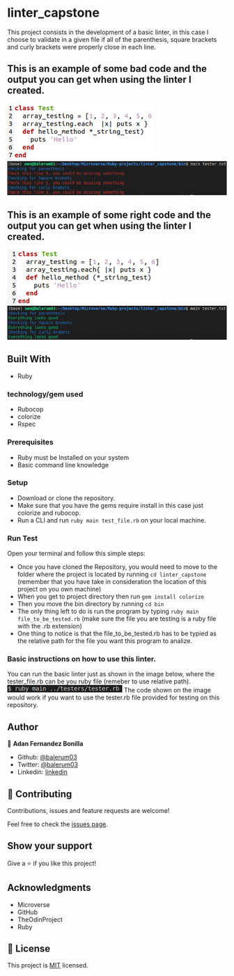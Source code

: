 # linter_capstone
This project consists in the development of a basic linter, in this case I choose to validate in a given file if all of the parenthesis, square brackets and curly brackets were properly close in each line.  

## This is an example of some bad code and the output you can get when using the linter I created.
![screenshot](media/bad_code.png)
![screenshot](media/result_badcode.png)

## This is an example of some right code and the output you can get when using the linter I created.
![screenshot](media/good_code.png)
![screenshot](media/result_goodcode.png)

## Built With

- Ruby

### technology/gem used
- Rubocop
- colorize
- Rspec

### Prerequisites

- Ruby must be Installed on your system
- Basic command line knowledge

### Setup

- Download or clone the repository.
- Make sure that you have the gems require install in this case just colorize and rubocop.
- Run a CLI and run `ruby main test_file.rb` on your local machine.

### Run Test
Open your terminal and follow this simple steps:
- Once you have cloned the Repository, you would need to move to the folder where the project is located by running  ``` cd linter_capstone ```
(remember that you have take in consideration the location of this project on you own machine)
- When you get to project directory then run  ``` gem install colorize ```
- Then you move the bin directory by running ``` cd bin ```
- The only thing left to do is run the program by typing ``` ruby main file_to_be_tested.rb ``` (make sure the file you are testing is a ruby file with the .rb extension)
- One thing to notice is that the file_to_be_tested.rb has to be typied as the relative path for the file you want this program to analize.

### Basic instructions on how to use this linter.
 You can run the basic linter just as shown in the image below, where the tester_file.rb can be you ruby file (remeber to use relative path).
![screenshot](media/how_to.png)
 The code shown on the image would work if you want to use the tester.rb file provided for testing on this repository.

## Author

👤 **Adan Fernandez Bonilla**

- Github: [@balerum03](https://github.com/balerum03)
- Twitter: [@balerum03](https://twitter.com/balerum03)
- Linkedin: [linkedin](https://www.linkedin.com/in/adan-fernandez-bonilla-4560831a5)

## 🤝 Contributing

Contributions, issues and feature requests are welcome!

Feel free to check the [issues page](https://github.com/balerum03/linter_capstone/issues).

## Show your support

Give a ⭐️ if you like this project!

## Acknowledgments

- Microverse
- GitHub
- TheOdinProject
- Ruby

## 📝 License


This project is [MIT](LICENSE) licensed.
